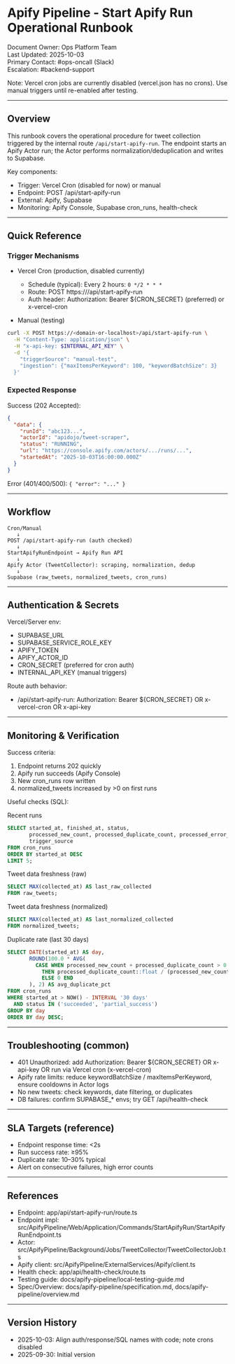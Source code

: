 # Apify Pipeline - Start Apify Run Operational Runbook

Document Owner: Ops Platform Team  
Last Updated: 2025-10-03  
Primary Contact: #ops-oncall (Slack)  
Escalation: #backend-support

Note: Vercel cron jobs are currently disabled (vercel.json has no crons). Use manual triggers until re-enabled after testing.

---

## Overview

This runbook covers the operational procedure for tweet collection triggered by the internal route `/api/start-apify-run`. The endpoint starts an Apify Actor run; the Actor performs normalization/deduplication and writes to Supabase.

Key components:
- Trigger: Vercel Cron (disabled for now) or manual
- Endpoint: POST /api/start-apify-run
- External: Apify, Supabase
- Monitoring: Apify Console, Supabase cron_runs, health-check

---

## Quick Reference

### Trigger Mechanisms

- Vercel Cron (production, disabled currently)
  - Schedule (typical): Every 2 hours: `0 */2 * * *`
  - Route: POST https://<domain>/api/start-apify-run
  - Auth header: Authorization: Bearer ${CRON_SECRET} (preferred) or x-vercel-cron

- Manual (testing)
```bash
curl -X POST https://<domain-or-localhost>/api/start-apify-run \
  -H "Content-Type: application/json" \
  -H "x-api-key: $INTERNAL_API_KEY" \
  -d '{
    "triggerSource": "manual-test",
    "ingestion": {"maxItemsPerKeyword": 100, "keywordBatchSize": 3}
  }'
```

### Expected Response

Success (202 Accepted):
```json
{
  "data": {
    "runId": "abc123...",
    "actorId": "apidojo/tweet-scraper",
    "status": "RUNNING",
    "url": "https://console.apify.com/actors/.../runs/...",
    "startedAt": "2025-10-03T16:00:00.000Z"
  }
}
```

Error (401/400/500): `{ "error": "..." }`

---

## Workflow

```
Cron/Manual
   ↓
POST /api/start-apify-run (auth checked)
   ↓
StartApifyRunEndpoint → Apify Run API
   ↓
Apify Actor (TweetCollector): scraping, normalization, dedup
   ↓
Supabase (raw_tweets, normalized_tweets, cron_runs)
```

---

## Authentication & Secrets

Vercel/Server env:
- SUPABASE_URL
- SUPABASE_SERVICE_ROLE_KEY
- APIFY_TOKEN
- APIFY_ACTOR_ID
- CRON_SECRET (preferred for cron auth)
- INTERNAL_API_KEY (manual triggers)

Route auth behavior:
- /api/start-apify-run: Authorization: Bearer ${CRON_SECRET} OR x-vercel-cron OR x-api-key

---

## Monitoring & Verification

Success criteria:
1) Endpoint returns 202 quickly
2) Apify run succeeds (Apify Console)
3) New cron_runs row written
4) normalized_tweets increased by >0 on first runs

Useful checks (SQL):

Recent runs
```sql
SELECT started_at, finished_at, status,
       processed_new_count, processed_duplicate_count, processed_error_count,
       trigger_source
FROM cron_runs
ORDER BY started_at DESC
LIMIT 5;
```

Tweet data freshness (raw)
```sql
SELECT MAX(collected_at) AS last_raw_collected
FROM raw_tweets;
```

Tweet data freshness (normalized)
```sql
SELECT MAX(collected_at) AS last_normalized_collected
FROM normalized_tweets;
```

Duplicate rate (last 30 days)
```sql
SELECT DATE(started_at) AS day,
       ROUND(100.0 * AVG(
         CASE WHEN processed_new_count + processed_duplicate_count > 0
           THEN processed_duplicate_count::float / (processed_new_count + processed_duplicate_count)
           ELSE 0 END
       ), 2) AS avg_duplicate_pct
FROM cron_runs
WHERE started_at > NOW() - INTERVAL '30 days'
  AND status IN ('succeeded', 'partial_success')
GROUP BY day
ORDER BY day DESC;
```

---

## Troubleshooting (common)

- 401 Unauthorized: add Authorization: Bearer ${CRON_SECRET} OR x-api-key OR run via Vercel cron (x-vercel-cron)
- Apify rate limits: reduce keywordBatchSize / maxItemsPerKeyword, ensure cooldowns in Actor logs
- No new tweets: check keywords, date filtering, or duplicates
- DB failures: confirm SUPABASE_* envs; try GET /api/health-check

---

## SLA Targets (reference)

- Endpoint response time: <2s
- Run success rate: ≥95%
- Duplicate rate: 10–30% typical
- Alert on consecutive failures, high error counts

---

## References

- Endpoint: app/api/start-apify-run/route.ts
- Endpoint impl: src/ApifyPipeline/Web/Application/Commands/StartApifyRun/StartApifyRunEndpoint.ts
- Actor: src/ApifyPipeline/Background/Jobs/TweetCollector/TweetCollectorJob.ts
- Apify client: src/ApifyPipeline/ExternalServices/Apify/client.ts
- Health check: app/api/health-check/route.ts
- Testing guide: docs/apify-pipeline/local-testing-guide.md
- Spec/Overview: docs/apify-pipeline/specification.md, docs/apify-pipeline/overview.md

---

## Version History

- 2025-10-03: Align auth/response/SQL names with code; note crons disabled
- 2025-09-30: Initial version
